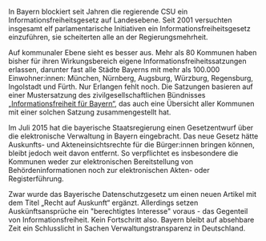 In Bayern blockiert seit Jahren die regierende CSU ein Informationsfreiheitsgesetz auf Landesebene. Seit 2001 versuchten insgesamt elf parlamentarische Initiativen ein Informationsfreiheitsgesetz einzuführen, sie scheiterten alle an der Regierungsmehrheit.

Auf kommunaler Ebene sieht es besser aus. Mehr als 80 Kommunen haben bisher für ihren Wirkungsbereich eigene Informationsfreiheitssatzungen
erlassen, darunter fast alle Städte Bayerns mit mehr als 100.000 Einwohner:innen: München,
Nürnberg, Augsburg, Würzburg, Regensburg, Ingolstadt und Fürth. Nur Erlangen fehlt noch. Die Satzungen basieren auf einer
Mustersatzung des zivilgesellschaftlichen Bündnisses [„Informationsfreiheit für Bayern“](https://informationsfreiheit.org/), das auch eine Übersicht aller Kommunen mit einer solchen Satzung zusammengestellt hat.

Im Juli 2015 hat die bayerische Staatsregierung einen Gesetzentwurf über die elektronische Verwaltung in Bayern eingebracht.
Das neue Gesetz hätte Auskunfts- und Akteneinsichtsrechte für die Bürger:innen bringen können, bleibt jedoch weit
davon entfernt. So verpflichtet es insbesondere die Kommunen weder zur elektronischen Bereitstellung von Behördeninformationen
noch zur elektronischen Akten- oder Registerführung.

Zwar wurde das Bayerische Datenschutzgesetz um einen neuen Artikel mit dem Titel „Recht auf Auskunft“ ergänzt. Allerdings setzen Auskünftsansprüche ein "berechtigtes Interesse" voraus - das Gegenteil von Informationsfreiheit. Kein Fortschritt also. Bayern bleibt auf absehbare Zeit ein Schlusslicht in Sachen Verwaltungstransparenz in Deutschland.
